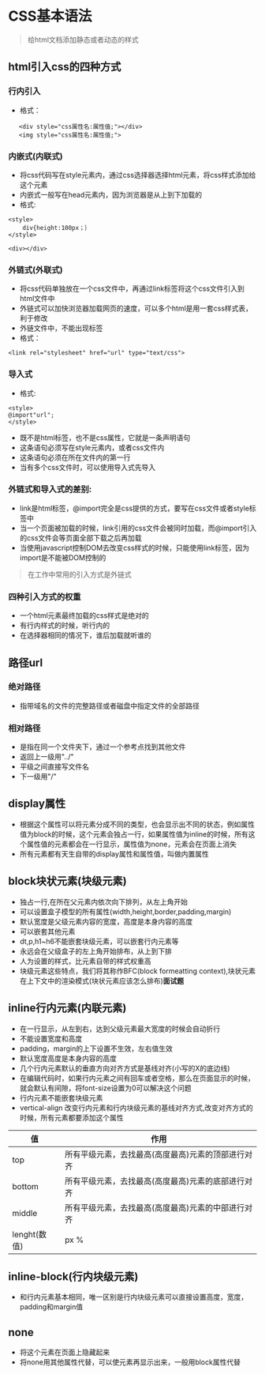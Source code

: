# CSS基本语法
> 给html文档添加静态或者动态的样式

## html引入css的四种方式

### 行内引入

* 格式：

```
   <div style="css属性名:属性值;"></div>
   <img style="css属性名:属性值;">
```


### 内嵌式(内联式)

* 将css代码写在style元素内，通过css选择器选择html元素，将css样式添加给这个元素
* 内嵌式一般写在head元素内，因为浏览器是从上到下加载的
* 格式:

```
<style>
    div{height:100px；｝
</style>

<div></div>
```


### 外链式(外联式)

* 将css代码单独放在一个css文件中，再通过link标签将这个css文件引入到html文件中
* 外链式可以加快浏览器加载网页的速度，可以多个html是用一套css样式表，利于修改
* 外链文件中，不能出现标签
* 格式：

```
<link rel="stylesheet" href="url" type="text/css">
```


### 导入式

* 格式:

```
<style>
@import"url";
</style>
```

* 既不是html标签，也不是css属性，它就是一条声明语句
* 这条语句必须写在style元素内，或者css文件内
* 这条语句必须在所在文件内的第一行
* 当有多个css文件时，可以使用导入式先导入

### 外链式和导入式的差别:

* link是html标签，@import完全是css提供的方式，要写在css文件或者style标签中
* 当一个页面被加载的时候，link引用的css文件会被同时加载，而@import引入的css文件会等页面全部下载之后再加载
* 当使用javascript控制DOM去改变css样式的时候，只能使用link标签，因为import是不能被DOM控制的
 
> 在工作中常用的引入方式是外链式

### 四种引入方式的权重

* 一个html元素最终加载的css样式是绝对的
* 有行内样式的时候，听行内的
* 在选择器相同的情况下，谁后加载就听谁的

## 路径url

### 绝对路径

* 指带域名的文件的完整路径或者磁盘中指定文件的全部路径

### 相对路径

* 是指在同一个文件夹下，通过一个参考点找到其他文件
* 返回上一级用"../"
* 平级之间直接写文件名
* 下一级用"/"

## display属性

* 根据这个属性可以将元素分成不同的类型，也会显示出不同的状态，例如属性值为block的时候，这个元素会独占一行，如果属性值为inline的时候，所有这个属性值的元素都会在一行显示，属性值为none，元素会在页面上消失
* 所有元素都有天生自带的display属性和属性值，叫做内置属性

## block块状元素(块级元素)

* 独占一行,在所在父元素内依次向下排列，从左上角开始
* 可以设置盒子模型的所有属性(width,height,border,padding,margin)
* 默认宽度是父级元素内容的宽度，高度是本身内容的高度
* 可以嵌套其他元素 
* dt,p,h1~h6不能嵌套块级元素，可以嵌套行内元素等
* 永远会在父级盒子的左上角开始排布，从上到下排
* 人为设置的样式，比元素自带的样式权重高
* 块级元素这些特点，我们将其称作BFC(block formeatting context),块状元素在上下文中的渲染模式(块状元素应该怎么排布)**面试题**

## inline行内元素(内联元素)

* 在一行显示，从左到右，达到父级元素最大宽度的时候会自动折行
* 不能设置宽度和高度
* padding，margin的上下设置不生效，左右值生效
* 默认宽度高度是本身内容的高度
* 几个行内元素默认的垂直方向对齐方式是基线对齐(小写的X的底边线)
* 在编辑代码时，如果行内元素之间有回车或者空格，那么在页面显示的时候，就会默认有间隙，将font-size设置为0可以解决这个问题 
* 行内元素不能嵌套块级元素
* vertical-align 改变行内元素和行内块级元素的基线对齐方式,改变对齐方式的时候，所有元素都要添加这个属性

|   值  |  作用  |
|------|--------|
| top  | 所有平级元素，去找最高(高度最高)元素的顶部进行对齐  |
| bottom | 所有平级元素，去找最高(高度最高)元素的底部进行对齐 |
| middle | 所有平级元素，去找最高(高度最高)元素的中部进行对齐 |
| lenght(数值) | px % |

## inline-block(行内块级元素)

* 和行内元素基本相同，唯一区别是行内块级元素可以直接设置高度，宽度，padding和margin值

## none

* 将这个元素在页面上隐藏起来
* 将none用其他属性代替，可以使元素再显示出来，一般用block属性代替
